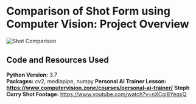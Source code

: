 # Comparison of Shot Form using Computer Vision: Project Overview

![Shot Comparison](media/shotcomparison.gif)

## Code and Resources Used
**Python Version:** 3.7  
**Packages:** cv2, mediapipe, numpy
**Personal AI Trainer Lesson: https://www.computervision.zone/courses/personal-ai-trainer/**
**Steph Curry Shot Footage:** https://www.youtube.com/watch?v=nXCol8YeqxQ 

